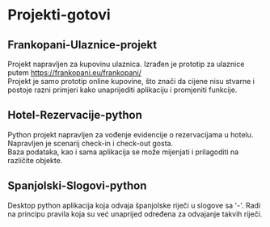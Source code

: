 # Projekti-gotovi
## Frankopani-Ulaznice-projekt
Projekt napravljen za kupovinu ulaznica. Izrađen je prototip za ulaznice putem https://frankopani.eu/frankopani/  
Projekt je samo prototip online kupovine, što znači da cijene nisu stvarne i postoje razni primjeri kako unaprijediti aplikaciju i promjeniti funkcije.

## Hotel-Rezervacije-python
Python projekt napravljen za vođenje evidencije o rezervacijama u hotelu. Napravljen je scenarij check-in i check-out gosta.  
Baza podataka, kao i sama aplikacija se može mijenjati i prilagoditi na različite objekte.

## Spanjolski-Slogovi-python
Desktop python aplikacija koja odvaja španjolske riječi u slogove sa '-'. Radi na principu pravila koja su već unaprijed određena za odvajanje takvih riječi.
